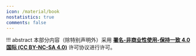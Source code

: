 ```yaml
---
icon: /material/book
nostatistics: true
comments: false
---
```

!!! abstract
    本部分内容（除特别声明外）采用 [**署名-非商业性使用-保持一致 4.0 国际 (CC BY-NC-SA 4.0)**](https://creativecommons.org/licenses/by-nc-sa/4.0/) 许可协议进行许可。
<!-- {{ BEGIN_TOC }}
- "LATEX":
    - formula example: latex/formula
{{ END_TOC }} -->

